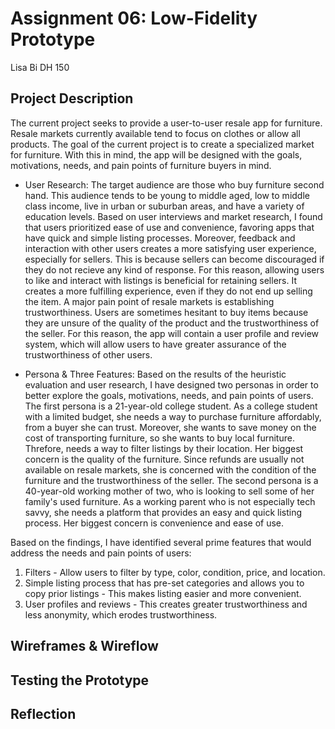 # Assignment 06: Low-Fidelity Prototype
Lisa Bi
DH 150
## Project Description
The current project seeks to provide a user-to-user resale app for furniture. Resale markets currently available tend to focus on clothes or allow all products. The goal of the current project is to create a specialized market for furniture. With this in mind, the app will be designed with the goals, motivations, needs, and pain points of furniture buyers in mind. 

* User Research: The target audience are those who buy furniture second hand. This audience tends to be young to middle aged, low to middle class income, live in urban or suburban areas, and have a variety of education levels. Based on user interviews and market research, I found that users prioritized ease of use and convenience, favoring apps that have quick and simple listing processes. Moreover, feedback and interaction with other users creates a more satisfying user experience, especially for sellers. This is because sellers can become discouraged if they do not recieve any kind of response. For this reason, allowing users to like and interact with listings is beneficial for retaining sellers. It creates a more fulfilling experience, even if they do not end up selling the item. A major pain point of resale markets is establishing trustworthiness. Users are sometimes hesitant to buy items because they are unsure of the quality of the product and the trustworthiness of the seller. For this reason, the app will contain a user profile and review system, which will allow users to have greater assurance of the trustworthiness of other users. 

* Persona & Three Features: Based on the results of the heuristic evaluation and user research, I have designed two personas in order to better explore the goals, motivations, needs, and pain points of users. The first persona is a 21-year-old college student. As a college student with a limited budget, she needs a way to purchase furniture affordably, from a buyer she can trust. Moreover, she wants to save money on the cost of transporting furniture, so she wants to buy local furniture. Threfore, needs a way to filter listings by their location. Her biggest concern is the quality of the furniture. Since refunds are usually not available on resale markets, she is concerned with the condition of the furniture and the trustworthiness of the seller. The second persona is a 40-year-old working mother of two, who is looking to sell some of her family's used furniture. As a working parent who is not especially tech savvy, she needs a platform that provides an easy and quick listing process. Her biggest concern is convenience and ease of use.

Based on the findings, I have identified several prime features that would address the needs and pain points of users:

1) Filters - Allow users to filter by type, color, condition, price, and location.
2) Simple listing process that has pre-set categories and allows you to copy prior listings - This makes listing easier and more convenient.
3) User profiles and reviews - This creates greater trustworthiness and less anonymity, which erodes trustworthiness.

## Wireframes & Wireflow

## Testing the Prototype

## Reflection
